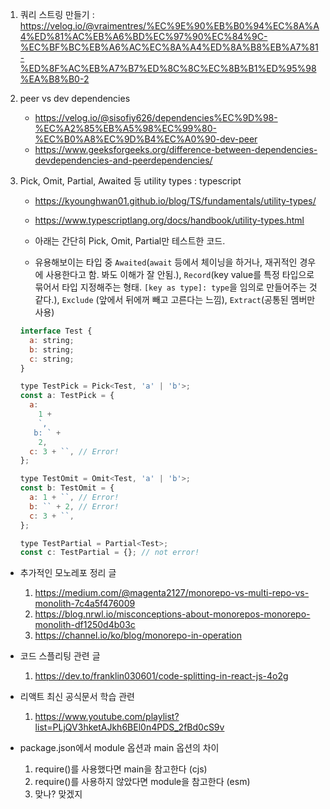 1. 쿼리 스트링 만들기 : https://velog.io/@vraimentres/%EC%9E%90%EB%B0%94%EC%8A%A4%ED%81%AC%EB%A6%BD%EC%97%90%EC%84%9C-%EC%BF%BC%EB%A6%AC%EC%8A%A4%ED%8A%B8%EB%A7%81-%ED%8F%AC%EB%A7%B7%ED%8C%8C%EC%8B%B1%ED%95%98%EA%B8%B0-2
2. peer vs dev dependencies
   - https://velog.io/@sisofiy626/dependencies%EC%9D%98-%EC%A2%85%EB%A5%98%EC%99%80-%EC%B0%A8%EC%9D%B4%EC%A0%90-dev-peer
   - https://www.geeksforgeeks.org/difference-between-dependencies-devdependencies-and-peerdependencies/
3. Pick, Omit, Partial, Awaited 등 utility types : typescript

   - https://kyounghwan01.github.io/blog/TS/fundamentals/utility-types/
   - https://www.typescriptlang.org/docs/handbook/utility-types.html

   - 아래는 간단히 Pick, Omit, Partial만 테스트한 코드.
   - 유용해보이는 타입 중 `Awaited`(`await` 등에서 체이닝을 하거나, 재귀적인 경우에 사용한다고 함. 봐도 이해가 잘 안됨.), `Record`(key value를 특정 타입으로 묶어서 타입 지정해주는 형태. `[key as type]: type`을 임의로 만들어주는 것 같다.), `Exclude` (앞에서 뒤에꺼 빼고 고른다는 느낌), `Extract`(공통된 멤버만 사용)

   ```js
   interface Test {
     a: string;
     b: string;
     c: string;
   }

   type TestPick = Pick<Test, 'a' | 'b'>;
   const a: TestPick = {
     a:
       1 +
       `,
      b: ` +
       2,
     c: 3 + ``, // Error!
   };

   type TestOmit = Omit<Test, 'a' | 'b'>;
   const b: TestOmit = {
     a: 1 + ``, // Error!
     b: `` + 2, // Error!
     c: 3 + ``,
   };

   type TestPartial = Partial<Test>;
   const c: TestPartial = {}; // not error!
   ```

- 추가적인 모노레포 정리 글

  1. https://medium.com/@magenta2127/monorepo-vs-multi-repo-vs-monolith-7c4a5f476009
  2. https://blog.nrwl.io/misconceptions-about-monorepos-monorepo-monolith-df1250d4b03c
  3. https://channel.io/ko/blog/monorepo-in-operation

- 코드 스플리팅 관련 글

  1. https://dev.to/franklin030601/code-splitting-in-react-js-4o2g

- 리액트 최신 공식문서 학습 관련

  1. https://www.youtube.com/playlist?list=PLjQV3hketAJkh6BEl0n4PDS_2fBd0cS9v

- package.json에서 module 옵션과 main 옵션의 차이
  1. require()를 사용했다면 main을 참고한다 (cjs)
  2. require()를 사용하지 않았다면 module을 참고한다 (esm)
  3. 맞나? 맞겠지
